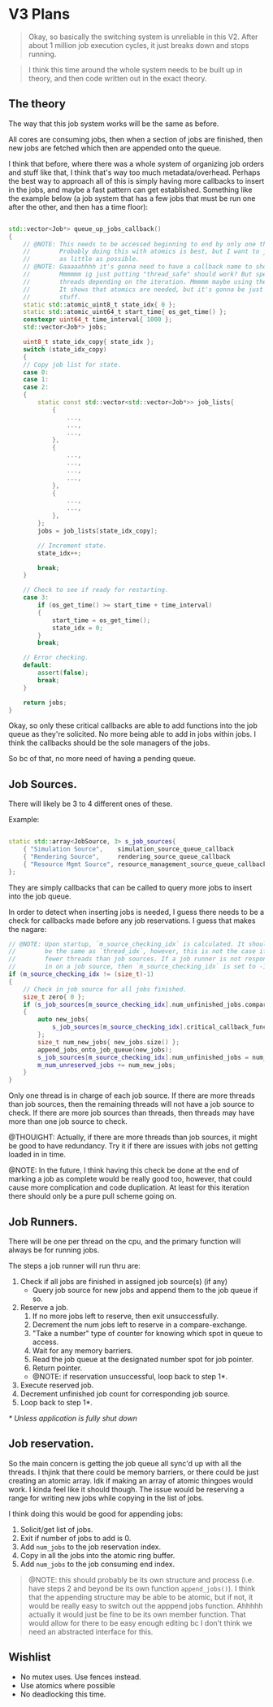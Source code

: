 # V3 Plans

> Okay, so basically the switching system is unreliable in this V2. After about 1 million job execution cycles, it just breaks down and stops running.

> I think this time around the whole system needs to be built up in theory, and then code written out in the exact theory.


## The theory

The way that this job system works will be the same as before.

All cores are consuming jobs, then when a section of jobs are finished, then new jobs are fetched which then are appended onto the queue.

I think that before, where there was a whole system of organizing job orders and stuff like that, I think that's way too much metadata/overhead.
Perhaps the best way to approach all of this is simply having more callbacks to insert in the jobs, and maybe a fast pattern can get established.
Something like the example below (a job system that has a few jobs that must be run one after the other, and then has a time floor):

```cpp

std::vector<Job*> queue_up_jobs_callback()
{
	// @NOTE: This needs to be accessed beginning to end by only one thread at a time.
	//        Probably doing this with atomics is best, but I want to just make the boilerplate
	//        as little as possible.
	// @NOTE: Gaaaaahhhh it's gonna need to have a callback name to show it's only run one at a time.
	//        Mmmmmm ig just putting "thread_safe" should work? But specifying that it is run on random
	//        threads depending on the iteration. Mmmmm maybe using the word "critical_func" could work?
	//        It shows that atomics are needed, but it's gonna be just fine if you decide to do state machine
	//        stuff.
	static std::atomic_uint8_t state_idx{ 0 };
	static std::atomic_uint64_t start_time{ os_get_time() };
	constexpr uint64_t time_interval{ 1000 };
	std::vector<Job*> jobs;

	uint8_t state_idx_copy{ state_idx };
	switch (state_idx_copy)
	{
	// Copy job list for state.
	case 0:
	case 1:
	case 2:
	{
		static const std::vector<std::vector<Job*>> job_lists{
			{
				...,
				...,
				...,
			},
			{
				...,
				...,
				...,
				...,
			},
			{
				...,
				...,
			},
		};
		jobs = job_lists[state_idx_copy];

		// Increment state.
		state_idx++;

		break;
	}

	// Check to see if ready for restarting.
	case 3:
		if (os_get_time() >= start_time + time_interval)
		{
			start_time = os_get_time();
			state_idx = 0;
		}
		break;

	// Error checking.
	default:
		assert(false);
		break;
	}

	return jobs;
}

```


Okay, so only these critical callbacks are able to add functions into the job queue as they're solicited.
No more being able to add in jobs within jobs. I think the callbacks should be the sole managers of the jobs.

So bc of that, no more need of having a pending queue.


## Job Sources.

There will likely be 3 to 4 different ones of these. 

Example:
```cpp

static std::array<JobSource, 3> s_job_sources{
	{ "Simulation Source",    simulation_source_queue_callback          },
	{ "Rendering Source",     rendering_source_queue_callback           },
	{ "Resource Mgmt Source", resource_management_source_queue_callback },
};

```

They are simply callbacks that can be called to query more jobs to insert into the job queue.

In order to detect when inserting jobs is needed, I guess there needs to be a check for callbacks made before any
job reservations.
I guess that makes the nagare:
```cpp
// @NOTE: Upon startup, `m_source_checking_idx` is calculated. It should simply
//        be the same as `thread_idx`, however, this is not the case if there are
//        fewer threads than job sources. If a job runner is not responsible for checking
//        in on a job source, then `m_source_checking_idx` is set to -1.
if (m_source_checking_idx != (size_t)-1)
{
	// Check in job source for all jobs finished.
	size_t zero{ 0 };
	if (s_job_sources[m_source_checking_idx].num_unfinished_jobs.compare_exchange_weak(zero, (size_t)-1))
	{
		auto new_jobs{
			s_job_sources[m_source_checking_idx].critical_callback_func()
		};
		size_t num_new_jobs{ new_jobs.size() };
		append_jobs_onto_job_queue(new_jobs);
		s_job_sources[m_source_checking_idx].num_unfinished_jobs = num_new_jobs;
		m_num_unreserved_jobs += num_new_jobs;
	}
}
```

Only one thread is in charge of each job source. If there are more threads than job sources, then the remaining
threads will not have a job source to check. If there are more job sources than threads, then threads may have
more than one job source to check.

@THOUIGHT: Actually, if there are more threads than job sources, it might be good to have redundancy. Try it
if there are issues with jobs not getting loaded in in time.

@NOTE: In the future, I think having this check be done at the end of marking a job as complete would be really
good too, however, that could cause more complication and code duplication. At least for this iteration there
should only be a pure pull scheme going on.


## Job Runners.

There will be one per thread on the cpu, and the primary function will always be for running jobs.

The steps a job runner will run thru are:

1. Check if all jobs are finished in assigned job source(s) (if any)
    - Query job source for new jobs and append them to the job queue if so.
1. Reserve a job.
	1. If no more jobs left to reserve, then exit unsuccessfully.
	1. Decrement the num jobs left to reserve in a compare-exchange.
	1. "Take a number" type of counter for knowing which spot in queue to access.
	1. Wait for any memory barriers.
	1. Read the job queue at the designated number spot for job pointer.
	1. Return pointer.
    - @NOTE: if reservation unsuccessful, loop back to step 1\*.
1. Execute reserved job.
1. Decrement unfinished job count for corresponding job source.
1. Loop back to step 1\*.

_\* Unless application is fully shut down_


## Job reservation.

So the main concern is getting the job queue all sync'd up with all the threads. I thjink that there could be memory barriers,
or there could be just creating an atomic array. Idk if making an array of atomic thingoes would work. I kinda feel like it should though.
The issue would be reserving a range for writing new jobs while copying in the list of jobs.

I think doing this would be good for appending jobs:

1. Solicit/get list of jobs.
1. Exit if number of jobs to add is 0.
1. Add `num_jobs` to the job reservation index.
1. Copy in all the jobs into the atomic ring buffer.
1. Add `num_jobs` to the job consuming end index.

> @NOTE: this should probably be its own structure and process (i.e. have steps 2 and beyond be its own function `append_jobs()`).
I think that the appending structure may be able to be atomic, but if not, it would be really easy to switch out the apppend jobs function.
Ahhhhh actually it would just be fine to be its own member function. That would allow for there to be easy enough editing bc I don't think
we need an abstracted interface for this.


## Wishlist

- No mutex uses. Use fences instead.
- Use atomics where possible
- No deadlocking this time.
